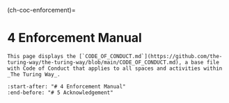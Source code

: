(ch-coc-enforcement)=
# 4 Enforcement Manual

```{note}
This page displays the [`CODE_OF_CONDUCT.md`](https://github.com/the-turing-way/the-turing-way/blob/main/CODE_OF_CONDUCT.md), a base file with Code of Conduct that applies to all spaces and activities within _The Turing Way_.
```

```{include} ../../../../CODE_OF_CONDUCT.md
:start-after: "# 4 Enforcement Manual"
:end-before: "# 5 Acknowledgement"
```
